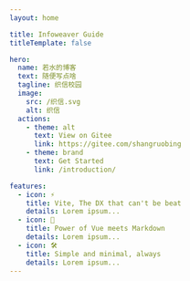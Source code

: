 ```yaml
---
layout: home

title: Infoweaver Guide
titleTemplate: false

hero:
  name: 若水的博客
  text: 随便写点啥
  tagline: 织信校园
  image:
    src: /织信.svg
    alt: 织信
  actions:
    - theme: alt
      text: View on Gitee
      link: https://gitee.com/shangruobing
    - theme: brand
      text: Get Started
      link: /introduction/

features:
  - icon: ⚡️
    title: Vite, The DX that can't be beat
    details: Lorem ipsum...
  - icon: 🖖
    title: Power of Vue meets Markdown
    details: Lorem ipsum...
  - icon: 🛠️
    title: Simple and minimal, always
    details: Lorem ipsum...
---
```


